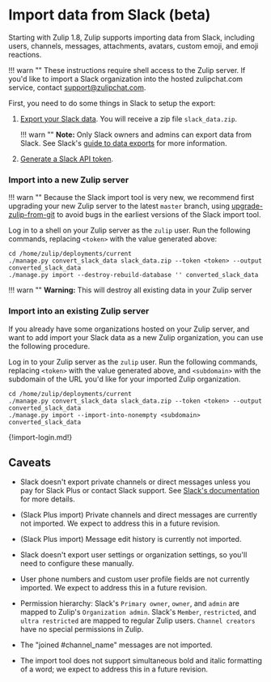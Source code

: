 # Import data from Slack (beta)

Starting with Zulip 1.8, Zulip supports importing data from Slack,
including users, channels, messages, attachments, avatars, custom
emoji, and emoji reactions.

!!! warn ""
    These instructions require shell access to the Zulip server. If you'd like
    to import a Slack organization into the hosted zulipchat.com service,
    contact support@zulipchat.com.

First, you need to do some things in Slack to setup the export:

1. [Export your Slack data](https://my.slack.com/services/export). You will
   receive a zip file `slack_data.zip`.

    !!! warn ""
        **Note:** Only Slack owners and admins can export data from Slack.
        See Slack's
        [guide to data exports](https://get.slack.help/hc/en-us/articles/201658943-Export-data-and-message-history)
        for more information.

2. [Generate a Slack API token](https://api.slack.com/custom-integrations/legacy-tokens).

### Import into a new Zulip server

!!! warn ""
    Because the Slack import tool is very new, we recommend first
    upgrading your new Zulip server to the latest `master` branch,
    using [upgrade-zulip-from-git][upgrade-zulip-from-git] to avoid
    bugs in the earliest versions of the Slack import tool.

Log in to a shell on your Zulip server as the `zulip` user. Run the
following commands, replacing `<token>` with the value generated
above:

```
cd /home/zulip/deployments/current
./manage.py convert_slack_data slack_data.zip --token <token> --output converted_slack_data
./manage.py import --destroy-rebuild-database '' converted_slack_data
```

!!! warn ""
    **Warning:** This will destroy all existing data in your Zulip server

### Import into an existing Zulip server

If you already have some organizations hosted on your Zulip server,
and want to add import your Slack data as a new Zulip organization,
you can use the following procedure.

Log in to your Zulip server as the `zulip` user. Run the following
commands, replacing `<token>` with the value generated above, and
`<subdomain>` with the subdomain of the URL you'd like for your imported
Zulip organization.

```
cd /home/zulip/deployments/current
./manage.py convert_slack_data slack_data.zip --token <token> --output converted_slack_data
./manage.py import --import-into-nonempty <subdomain> converted_slack_data
```

{!import-login.md!}

## Caveats

- Slack doesn't export private channels or direct messages unless you pay
  for Slack Plus or contact Slack support. See
  [Slack's documentation](https://get.slack.help/hc/en-us/articles/204897248-Guide-to-Slack-import-and-export-tools)
  for more details.

- (Slack Plus import) Private channels and direct messages are currently
  not imported. We expect to address this in a future revision.

- (Slack Plus import) Message edit history is currently not imported.

- Slack doesn't export user settings or organization settings, so
  you'll need to configure these manually.

- User phone numbers and custom user profile fields are not currently
  imported. We expect to address this in a future revision.

- Permission hierarchy:
    Slack's `Primary owner`, `owner`, and `admin` are mapped to Zulip's `Organization admin`.
    Slack's `Member`, `restricted`, and `ultra restricted` are mapped to regular Zulip users.
    `Channel creators` have no special permissions in Zulip.

- The "joined #channel_name" messages are not imported.

- The import tool does not support simultaneous bold and italic
  formatting of a word; we expect to address this in a future revision.

[upgrade-zulip-from-git]: https://zulip.readthedocs.io/en/latest/production/maintain-secure-upgrade.html#upgrading-from-a-git-repository
